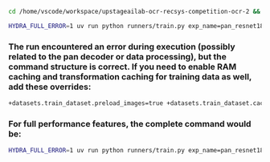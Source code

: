 
```bash
cd /home/vscode/workspace/upstageailab-ocr-recsys-competition-ocr-2 && HYDRA_FULL_ERROR=1 uv run python runners/train.py exp_name=pan_resnet18_polygons trainer.max_epochs=15 data=canonical model.component_overrides.decoder.name=pan_decoder logger.wandb.enabled=true trainer.log_every_n_steps=0
```

```bash
HYDRA_FULL_ERROR=1 uv run python runners/train.py exp_name=pan_resnet18_polygons trainer.max_epochs=15 data=canonical model.component_overrides.decoder.name=pan_decoder logger.wandb.enabled=true trainer.log_every_n_steps=0
```
### The run encountered an error during execution (possibly related to the pan decoder or data processing), but the command structure is correct. If you need to enable RAM caching and transformation caching for training data as well, add these overrides:

```bash
+datasets.train_dataset.preload_images=true +datasets.train_dataset.cache_transformed_tensors=true
```
### For full performance features, the complete command would be:
```bash
HYDRA_FULL_ERROR=1 uv run python runners/train.py exp_name=pan_resnet18_polygons trainer.max_epochs=15 data=canonical model.component_overrides.decoder.name=pan_decoder logger.wandb.enabled=true trainer.log_every_n_steps=50
```
